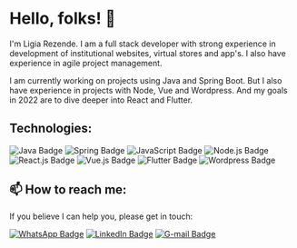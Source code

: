 # Hello, folks! 👋

I'm Ligia Rezende. I am a full stack developer with strong experience in development of institutional websites, virtual stores and app's. I also have experience in agile project management.

I am currently working on projects using Java and Spring Boot. But I also have experience in projects with Node, Vue and Wordpress. And my goals in 2022 are to dive deeper into React and Flutter.

## Technologies:

![Java Badge](https://img.shields.io/badge/Java-ED8B00?style=for-the-badge&logo=java&logoColor=white) ![Spring Badge](https://img.shields.io/badge/Spring-6DB33F?style=for-the-badge&logo=spring&logoColor=white) ![JavaScript Badge](https://img.shields.io/badge/JavaScript-323330?style=for-the-badge&logo=javascript&logoColor=F7DF1E) ![Node.js Badge](https://img.shields.io/badge/Node.js-43853D?style=for-the-badge&logo=node.js&logoColor=white) ![React.js Badge](https://img.shields.io/badge/React-20232A?style=for-the-badge&logo=react&logoColor=61DAFB) ![Vue.js Badge](https://img.shields.io/badge/Vue.js-35495E?style=for-the-badge&logo=vue.js&logoColor=4FC08D) ![Flutter Badge](https://img.shields.io/badge/Flutter-02569B?style=for-the-badge&logo=flutter&logoColor=white) ![Wordpress Badge](https://img.shields.io/badge/Wordpress-21759B?style=for-the-badge&logo=wordpress&logoColor=white)

## 📫 How to reach me:

If you believe I can help you, please get in touch:

[![WhatsApp Badge](https://img.shields.io/badge/WhatsApp-25D366?style=for-the-badge&logo=whatsapp&logoColor=white)](https://api.whatsapp.com/send?phone=5521984418877) [![LinkedIn Badge](https://img.shields.io/badge/LinkedIn-0077B5?style=for-the-badge&logo=linkedin&logoColor=white&link=https://www.linkedin.com/in/ligia-brusamolin-1617b866/)](https://www.linkedin.com/in/ligia-brusamolin-1617b866/) [![G-mail Badge](https://img.shields.io/badge/Gmail-D14836?style=for-the-badge&logo=gmail&logoColor=white)](mailto:librusamolin@gmail.com)
